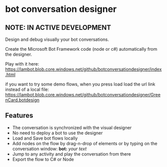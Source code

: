 # bot conversation designer

## NOTE: IN ACTIVE DEVELOPMENT

Design and debug visually your bot conversations.

Create the Microsoft Bot Framework code (node or c#) automatically from the designer.

Play with it here: https://lambot.blob.core.windows.net/github/botconversationdesigner/index.html

if you want to try some demo flows, when you press load load the url link instead of a local file: https://lambot.blob.core.windows.net/github/botconversationdesigner/GreenCard.botdesign 

## Features
- The conversation is synchronized with the visual designer
- No need to deploy a bot to use the designer
- Load and Save bot flows locally
- Add nodes on the flow by drag-n-drop of elements or by typing on the conversation window: **bot:** _your text_
- Jump to any activity and play the conversation from there
- Export the flow to C# or Node 
